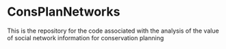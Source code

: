 # ConsPlanNetworks
This is the repository for the code associated with the analysis of the value of social network information for conservation planning 
